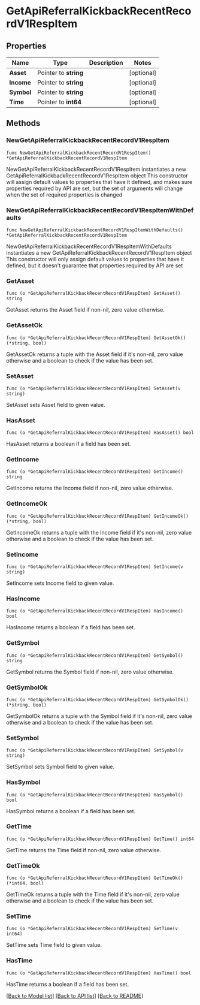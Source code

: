 # GetApiReferralKickbackRecentRecordV1RespItem

## Properties

Name | Type | Description | Notes
------------ | ------------- | ------------- | -------------
**Asset** | Pointer to **string** |  | [optional] 
**Income** | Pointer to **string** |  | [optional] 
**Symbol** | Pointer to **string** |  | [optional] 
**Time** | Pointer to **int64** |  | [optional] 

## Methods

### NewGetApiReferralKickbackRecentRecordV1RespItem

`func NewGetApiReferralKickbackRecentRecordV1RespItem() *GetApiReferralKickbackRecentRecordV1RespItem`

NewGetApiReferralKickbackRecentRecordV1RespItem instantiates a new GetApiReferralKickbackRecentRecordV1RespItem object
This constructor will assign default values to properties that have it defined,
and makes sure properties required by API are set, but the set of arguments
will change when the set of required properties is changed

### NewGetApiReferralKickbackRecentRecordV1RespItemWithDefaults

`func NewGetApiReferralKickbackRecentRecordV1RespItemWithDefaults() *GetApiReferralKickbackRecentRecordV1RespItem`

NewGetApiReferralKickbackRecentRecordV1RespItemWithDefaults instantiates a new GetApiReferralKickbackRecentRecordV1RespItem object
This constructor will only assign default values to properties that have it defined,
but it doesn't guarantee that properties required by API are set

### GetAsset

`func (o *GetApiReferralKickbackRecentRecordV1RespItem) GetAsset() string`

GetAsset returns the Asset field if non-nil, zero value otherwise.

### GetAssetOk

`func (o *GetApiReferralKickbackRecentRecordV1RespItem) GetAssetOk() (*string, bool)`

GetAssetOk returns a tuple with the Asset field if it's non-nil, zero value otherwise
and a boolean to check if the value has been set.

### SetAsset

`func (o *GetApiReferralKickbackRecentRecordV1RespItem) SetAsset(v string)`

SetAsset sets Asset field to given value.

### HasAsset

`func (o *GetApiReferralKickbackRecentRecordV1RespItem) HasAsset() bool`

HasAsset returns a boolean if a field has been set.

### GetIncome

`func (o *GetApiReferralKickbackRecentRecordV1RespItem) GetIncome() string`

GetIncome returns the Income field if non-nil, zero value otherwise.

### GetIncomeOk

`func (o *GetApiReferralKickbackRecentRecordV1RespItem) GetIncomeOk() (*string, bool)`

GetIncomeOk returns a tuple with the Income field if it's non-nil, zero value otherwise
and a boolean to check if the value has been set.

### SetIncome

`func (o *GetApiReferralKickbackRecentRecordV1RespItem) SetIncome(v string)`

SetIncome sets Income field to given value.

### HasIncome

`func (o *GetApiReferralKickbackRecentRecordV1RespItem) HasIncome() bool`

HasIncome returns a boolean if a field has been set.

### GetSymbol

`func (o *GetApiReferralKickbackRecentRecordV1RespItem) GetSymbol() string`

GetSymbol returns the Symbol field if non-nil, zero value otherwise.

### GetSymbolOk

`func (o *GetApiReferralKickbackRecentRecordV1RespItem) GetSymbolOk() (*string, bool)`

GetSymbolOk returns a tuple with the Symbol field if it's non-nil, zero value otherwise
and a boolean to check if the value has been set.

### SetSymbol

`func (o *GetApiReferralKickbackRecentRecordV1RespItem) SetSymbol(v string)`

SetSymbol sets Symbol field to given value.

### HasSymbol

`func (o *GetApiReferralKickbackRecentRecordV1RespItem) HasSymbol() bool`

HasSymbol returns a boolean if a field has been set.

### GetTime

`func (o *GetApiReferralKickbackRecentRecordV1RespItem) GetTime() int64`

GetTime returns the Time field if non-nil, zero value otherwise.

### GetTimeOk

`func (o *GetApiReferralKickbackRecentRecordV1RespItem) GetTimeOk() (*int64, bool)`

GetTimeOk returns a tuple with the Time field if it's non-nil, zero value otherwise
and a boolean to check if the value has been set.

### SetTime

`func (o *GetApiReferralKickbackRecentRecordV1RespItem) SetTime(v int64)`

SetTime sets Time field to given value.

### HasTime

`func (o *GetApiReferralKickbackRecentRecordV1RespItem) HasTime() bool`

HasTime returns a boolean if a field has been set.


[[Back to Model list]](../README.md#documentation-for-models) [[Back to API list]](../README.md#documentation-for-api-endpoints) [[Back to README]](../README.md)


